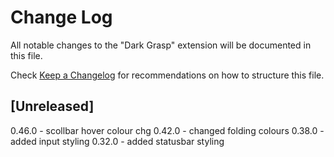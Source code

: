 # Change Log

All notable changes to the "Dark Grasp" extension will be documented in this file.

Check [Keep a Changelog](http://keepachangelog.com/) for recommendations on how to structure this file.

## [Unreleased]
0.46.0 - scollbar hover colour chg
0.42.0 - changed folding colours 
0.38.0 - added input styling
0.32.0 - added statusbar styling
